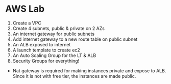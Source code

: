 # AWS Lab


1. Create a VPC
2. Create 4 subnets, public & private on 2 AZs
3. An internet gateway for public subnets
4. Add internet gateway to a new route table on public subnet
5. An ALB exposed to internet
6. A launch template to create ec2
7. An Auto Scaling  Group for the LT & ALB
8. Security Groups for everything!


- Nat gateway is required for making instances private and expose to ALB. Since it is not with free tier, the instances are made public.
